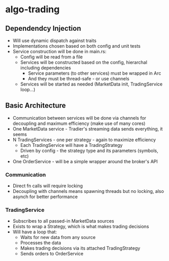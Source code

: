 # algo-trading

## Dependendcy Injection

- Will use dynamic dispatch against traits
- Implementations chosen based on both config and unit tests
- Service construction will be done in main.rs:
  - Config will be read from a file
  - Services will be constructed based on the config, hierarchal including dependencies
    - Service parameters (to other services) must be wrapped in Arc
    - And they must be thread-safe - or use channels
  - Services will be started as needed (MarketData init, TradingService loop...)

## Basic Architecture

- Communication between services will be done via channels for decoupling and maximum efficiency (make use of many cores)
- One MarketData service - Tradier's streaming data sends everything, it seems
- N TradingServices - one per strategy - again to maximize efficiency
  - Each TradingService will have a TradingStrategy
  - Driven by config - the strategy type and its parameters (symbols, etc)
- One OrderService - will be a simple wrapper around the broker's API

### Communication

- Direct fn calls will require locking
- Decoupling with channels means spawning threads but no locking, also asynch for better performance

### TradingService

- Subscribes to all passed-in MarketData sources
- Exists to wrap a Strategy, which is what makes trading decisions
- Will have a loop that:
  - Waits for new data from any source
  - Processes the data
  - Makes trading decisions via its attached TradingStrategy
  - Sends orders to OrderService
